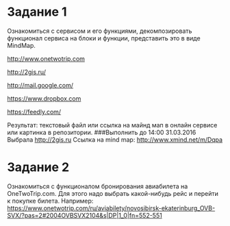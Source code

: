 # Задание 1
Ознакомиться с сервисом и его функциями, декомпозировать функционал сервиса на блоки и функции, представить это в виде MindMap.

http://www.onetwotrip.com

http://2gis.ru/

http://mail.google.com/

https://www.dropbox.com

https://feedly.com/

Результат: текстовый файл или ссылка на майнд мап в онлайн сервисе или картинка в репозитории. 
###Выполнить до 14:00 31.03.2016
Выбрала http://2gis.ru
Ссылка на mind map: http://www.xmind.net/m/Dqpa

# Задание 2
Ознакомиться с функционалом бронирования авиабилета на OneTwoTrip.com. Для этого надо выбрать какой-нибудь рейс и перейти к покупке билета. Например: https://www.onetwotrip.com/ru/aviabilety/novosibirsk-ekaterinburg_OVB-SVX/?pas=2#2004OVBSVX2104&s|DP|1_0|fn=552-551
